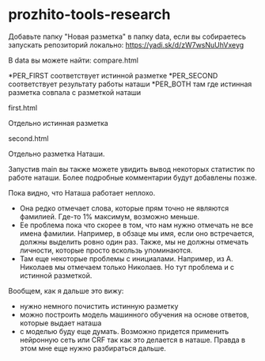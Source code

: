 # prozhito-tools-research

Добавьте папку "Новая разметка" в папку data, если вы собираетесь запускать репозиторий локально:
https://yadi.sk/d/zW7wsNuUhVxeyg

В data вы можете найти:
compare.html

*PER_FIRST соответствует истинной разметке
*PER_SECOND соответствует результату работы наташи
*PER_BOTH там где истинная разметка совпала с разметкой наташи

first.html 

Отдельно истинная разметка

second.html

Отдельно разметка Наташи.


Запустив main вы также можете увидить вывод некоторых статистик по работе наташи.
Более подробные комментарии будут добавлены позже.

Пока видно, что Наташа работает неплохо.
* Она редко отмечает слова, которые прям точно не являются фамилией. Где-то 1% максимум, возможно меньше. 
* Ее проблема пока что скорее в том, что нам нужно отмечать не все имена фамилии. 
  Например, в обзаце мы имя, если оно встречается, должны выделить ровно один раз. Также, мы не должны отмечать личности, которые просто вскользь упоминаются.
* Там еще некоторые проблемы с инициалами. Например, из А. Николаев мы отмечаем только Николаев. Но тут проблема и с истинной разметкой.

Вообщем, как я дальше это вижу:

* нужно немного почистить истинную разметку
* можно построить модель машинного обучения на основе ответов, которые выдает наташа
* с моделью буду еще думать. Возможно придется применить нейронную сеть или CRF так как это делается в наташе. Правда в этом мне еще нужно разбираться дальше. 


